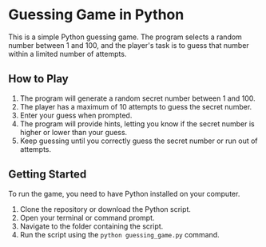 # Guessing Game in Python
This is a simple Python guessing game. The program selects a random number between 1 and 100, and the player's task is to guess that number within a limited number of attempts.
## How to Play

1. The program will generate a random secret number between 1 and 100.
2. The player has a maximum of 10 attempts to guess the secret number.
3. Enter your guess when prompted.
4. The program will provide hints, letting you know if the secret number is higher or lower than your guess.
5. Keep guessing until you correctly guess the secret number or run out of attempts.

## Getting Started

To run the game, you need to have Python installed on your computer.

1. Clone the repository or download the Python script.
2. Open your terminal or command prompt.
3. Navigate to the folder containing the script.
4. Run the script using the `python guessing_game.py` command.